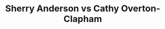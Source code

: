 ---
title: Sherry Anderson vs Cathy Overton-Clapham
player1:
  name: Anderson, Sherry
  percent: 55
  wins: 0
  losses: 1
player2:
  name: Overton-Clapham, Cathy
  percent: 77
  wins: 1
  losses: 0
games:
- player1:
    team: SK
    position: Fourth
    percent: 55
    win: 0
    loss: 1
  player2:
    team: MB
    position: Third
    percent: 77
    win: 1
    loss: 0
  event: Hearts
  year: 1995
  draw: Round Robin(10)
  score: SK 3 - MB 11
- player1:
    team: AND
    position: Fourth
    percent: 75
    win: 1
    loss: 0
  player2:
    team: JJO
    position: Third
    percent: 63
    win: 0
    loss: 1
  event: Trials (Women)
  year: 2005
  draw: Round Robin(1)
  score: AND 8 - JJO 5
---